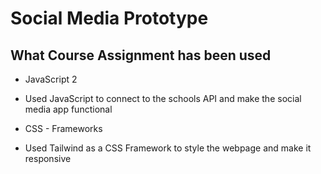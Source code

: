 # Social Media Prototype

## What Course Assignment has been used
* JavaScript 2
- Used JavaScript to connect to the schools API and make the social media app functional
* CSS - Frameworks
- Used Tailwind as a CSS Framework to style the webpage and make it responsive